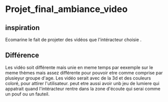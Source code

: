 # Projet_final_ambiance_video

## inspiration
Ecomarine le fait de projeter des vidéos que l'intéracteur choisie . 
## Différence
Les vidéo soit différente mais unie en meme temps par eexemple sur le meme thèmes mais assez différente pour pouvoir etre comme comprise par plusieyur groupe d'age. Les vidéo serait avec de la 3d et des couleurs coloré, pour attirer l'utilisateur. peut etre aussi avoir unb jeu de lumiere qui appatrait quand l'intéracteur rentre dans la zone d'écoute qui serai comme un pouf ou un fauteil. 
